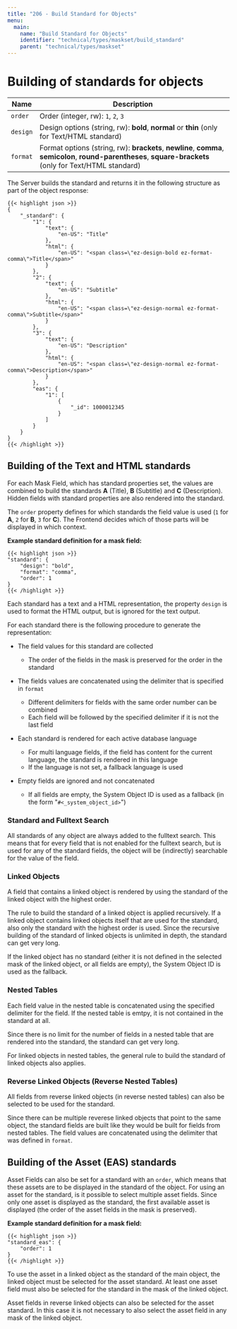```yaml
---
title: "206 - Build Standard for Objects"
menu:
  main:
    name: "Build Standard for Objects"
    identifier: "technical/types/maskset/build_standard"
    parent: "technical/types/maskset"
---
```


# <a name="standard_text"></a> Building of standards for objects

| Name                        | Description                                                                                               |
|-----------------------------|-----------------------------------------------------------------------------------------------------------|
| `order`                     | Order (integer, rw): `1`, `2`, `3`                                                                              |
| `design`                    | Design options (string, rw): **bold**, **normal** or **thin** (only for Text/HTML standard)                                            |
| `format`                    | Format options (string, rw): **brackets**, **newline**, **comma**, **semicolon**, **round-parentheses**, **square-brackets** (only for Text/HTML standard) |

The Server builds the standard and returns it in the following structure as part of the object response:

```
{{< highlight json >}}
{
    "_standard": {
        "1": {
            "text": {
                "en-US": "Title"
            },
            "html": {
                "en-US": "<span class=\"ez-design-bold ez-format-comma\">Title</span>"
            }
        },
        "2": {
            "text": {
                "en-US": "Subtitle"
            },
            "html": {
                "en-US": "<span class=\"ez-design-normal ez-format-comma\">Subtitle</span>"
            }
        },
        "3": {
            "text": {
                "en-US": "Description"
            },
            "html": {
                "en-US": "<span class=\"ez-design-normal ez-format-comma\">Description</span>"
            }
        },
        "eas": {
            "1": [
                {
                    "_id": 1000012345
                }
            ]
        }
    }
}
{{< /highlight >}}
```

## Building of the Text and HTML standards


For each Mask Field, which has standard properties set, the values are combined to build the standards **A** (Title), **B** (Subtitle) and **C** (Description). Hidden fields with standard properties are also rendered into the standard.

The `order` property defines for which standards the field value is used (`1` for **A**, `2` for **B**, `3` for **C**). The Frontend decides which of those parts will be displayed in which context.

**Example standard definition for a mask field:**

```
{{< highlight json >}}
"standard": {
    "design": "bold",
    "format": "comma",
    "order": 1
}
{{< /highlight >}}
```

Each standard has a text and a HTML representation, the property `design` is used to format the HTML output, but is ignored for the text output.

For each standard there is the following procedure to generate the representation:

- The field values for this standard are collected
  - The order of the fields in the mask is preserved for the order in the standard

- The fields values are concatenated using the delimiter that is specified in `format`
  - Different delimiters for fields with the same order number can be combined
  - Each field will be followed by the specified delimiter if it is not the last field

- Each standard is rendered for each active database language
  - For multi language fields, if the field has content for the current language, the standard is rendered in this language
  - If the language is not set, a fallback language is used

- Empty fields are ignored and not concatenated
  - If all fields are empty, the System Object ID is used as a fallback (in the form "`#<_system_object_id>`")

### Standard and Fulltext Search

All standards of any object are always added to the fulltext search. This means that for every field that is not enabled for the fulltext search, but is used for any of the standard fields, the object will be (indirectly) searchable for the value of the field.

### Linked Objects

A field that contains a linked object is rendered by using the standard of the linked object with the highest order.

The rule to build the standard of a linked object is applied recursively. If a linked object contains linked objects itself that are used for the standard, also only the standard with the highest order is used. Since the recursive building of the standard of linked objects is unlimited in depth, the standard can get very long.

If the linked object has no standard (either it is not defined in the selected mask of the linked object, or all fields are empty), the System Object ID is used as the fallback.

### Nested Tables

Each field value in the nested table is concatenated using the specified delimiter for the field. If the nested table is emtpy, it is not contained in the standard at all.

Since there is no limit for the number of fields in a nested table that are rendered into the standard, the standard can get very long.

For linked objects in nested tables, the general rule to build the standard of linked objects also applies.

### Reverse Linked Objects (Reverse Nested Tables)

All fields from reverse linked objects (in reverse nested tables) can also be selected to be used for the standard.

Since there can be multiple reverese linked objects that point to the same object, the standard fields are built like they would be built for fields from nested tables. The field values are concatenated using the delimiter that was defined in `format`.

## <a name="standard_eas"></a> Building of the Asset (EAS) standards

Asset Fields can also be set for a standard with an `order`, which means that these assets are to be displayed in the standard of the object. For using an asset for the standard, is it possible to select multiple asset fields. Since only one asset is displayed as the standard, the first available asset is displayed (the order of the asset fields in the mask is preserved).

**Example standard definition for a mask field:**

```
{{< highlight json >}}
"standard_eas": {
    "order": 1
}
{{< /highlight >}}
```

To use the asset in a linked object as the standard of the main object, the linked object must be selected for the asset standard. At least one asset field must also be selected for the standard in the mask of the linked object.

Asset fields in reverse linked objects can also be selected for the asset standard. In this case it is not necessary to also select the asset field in any mask of the linked object.